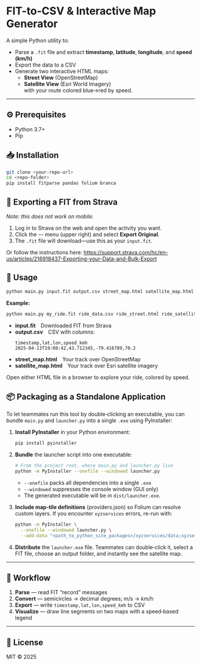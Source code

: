 # FIT-to-CSV & Interactive Map Generator

A simple Python utility to:

- Parse a `.fit` file and extract **timestamp**, **latitude**, **longitude**, and **speed (km/h)**  
- Export the data to a CSV  
- Generate two interactive HTML maps:
  - **Street View** (OpenStreetMap)  
  - **Satellite View** (Esri World Imagery)  
  with your route colored blue→red by speed.

---

## ⚙️ Prerequisites

- Python 3.7+  
- Pip  

## 📥 Installation

```bash
git clone <your-repo-url>
cd <repo-folder>
pip install fitparse pandas folium branca
```

## 🚩 Exporting a FIT from Strava

*Note: this does not work on mobile.*

1. Log in to Strava on the web and open the activity you want.  
2. Click the **⋯** menu (upper right) and select **Export Original**.  
3. The `.fit` file will download—use this as your `input.fit`.

Or follow the instructions here: https://support.strava.com/hc/en-us/articles/216918437-Exporting-your-Data-and-Bulk-Export

## 🚀 Usage

```bash
python main.py input.fit output.csv street_map.html satellite_map.html
```

**Example:**

```bash
python main.py my_ride.fit ride_data.csv ride_street.html ride_satellite.html
```

- **input.fit** Downloaded FIT from Strava  
- **output.csv** CSV with columns:  
  ```
  timestamp,lat,lon,speed_kmh
  2025-04-13T19:08:42,43.712345,-79.416789,70.2
  ```  
- **street_map.html** Your track over OpenStreetMap  
- **satellite_map.html** Your track over Esri satellite imagery  

Open either HTML file in a browser to explore your ride, colored by speed.

## 📦 Packaging as a Standalone Application

To let teammates run this tool by double‑clicking an executable, you can bundle `main.py` and `launcher.py` into a single `.exe` using PyInstaller:

1. **Install PyInstaller** in your Python environment:
   ```bash
   pip install pyinstaller
   ```

2. **Bundle** the launcher script into one executable:
   ```bash
   # From the project root, where main.py and launcher.py live
   python -m PyInstaller --onefile --windowed launcher.py
   ```

   - `--onefile` packs all dependencies into a single `.exe`  
   - `--windowed` suppresses the console window (GUI only)  
   - The generated executable will be in `dist/launcher.exe`.

3. **Include map‑tile definitions** (providers.json) so Folium can resolve custom layers. If you encounter `xyzservices` errors, re-run with:
   ```bash
   python -m PyInstaller \
     --onefile --windowed launcher.py \
     --add-data "<path_to_python_site_packages>/xyzservices/data;xyzservices/data"
   ```

4. **Distribute** the `launcher.exe` file. Teammates can double‑click it, select a FIT file, choose an output folder, and instantly see the satellite map.

---

## 🔄 Workflow

1. **Parse** — read FIT “record” messages  
2. **Convert** — semicircles → decimal degrees; m/s → km/h  
3. **Export** — write `timestamp,lat,lon,speed_kmh` to CSV  
4. **Visualize** — draw line segments on two maps with a speed‑based legend  

---

## 📝 License

MIT © 2025

